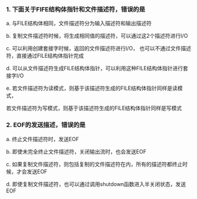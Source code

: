 ### 1. 下面关于FIFE结构体指针和文件描述符，错误的是

a. 与FILE结构体相同，文件描述符分为输入描述符和输出描述符

b. 复制文件描述符时候，将生成相同值的描述符，可以通过这2个描述符进行I/O

c. 可以利用创建套接字时候，返回的文件描述符进行I/O， 也可以不通过文件描述符，直接通过FILE结构体指针完成

d. 可以从文件描述符生成FILE结构体指针，可以利用这种FILE结构体指针进行套接字I/O

e. 若文件描述符为读模式，则基于该描述符生成的FILE结构体指针同样是读模式，

   若文件描述符为写模式，则基于该描述符生成的FILE结构体指针同样是写模式
   
### 2. EOF的发送描述，错误的是

a. 终止文件描述符时，发送EOF

b. 即使未完全终止文件描述符，关闭输出流时，也会发送EOF

c. 如果复制文件描述符，则包括复制的文件描述符在内，所有的描述符都终止时候，才会发送EOF

d. 即使复制文件描述符，也可以通过调用shutdown函数进入半关闭状态，发送EOF
